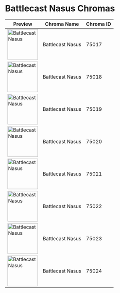 # Battlecast Nasus Chromas

| Preview | Chroma Name | Chroma ID |
|---|---|---|
| <img src='https://raw.communitydragon.org/latest/plugins/rcp-be-lol-game-data/global/default/v1/champion-chroma-images/75/75017.png' alt='Battlecast Nasus' width='100'> | Battlecast Nasus | 75017 |
| <img src='https://raw.communitydragon.org/latest/plugins/rcp-be-lol-game-data/global/default/v1/champion-chroma-images/75/75018.png' alt='Battlecast Nasus' width='100'> | Battlecast Nasus | 75018 |
| <img src='https://raw.communitydragon.org/latest/plugins/rcp-be-lol-game-data/global/default/v1/champion-chroma-images/75/75019.png' alt='Battlecast Nasus' width='100'> | Battlecast Nasus | 75019 |
| <img src='https://raw.communitydragon.org/latest/plugins/rcp-be-lol-game-data/global/default/v1/champion-chroma-images/75/75020.png' alt='Battlecast Nasus' width='100'> | Battlecast Nasus | 75020 |
| <img src='https://raw.communitydragon.org/latest/plugins/rcp-be-lol-game-data/global/default/v1/champion-chroma-images/75/75021.png' alt='Battlecast Nasus' width='100'> | Battlecast Nasus | 75021 |
| <img src='https://raw.communitydragon.org/latest/plugins/rcp-be-lol-game-data/global/default/v1/champion-chroma-images/75/75022.png' alt='Battlecast Nasus' width='100'> | Battlecast Nasus | 75022 |
| <img src='https://raw.communitydragon.org/latest/plugins/rcp-be-lol-game-data/global/default/v1/champion-chroma-images/75/75023.png' alt='Battlecast Nasus' width='100'> | Battlecast Nasus | 75023 |
| <img src='https://raw.communitydragon.org/latest/plugins/rcp-be-lol-game-data/global/default/v1/champion-chroma-images/75/75024.png' alt='Battlecast Nasus' width='100'> | Battlecast Nasus | 75024 |

